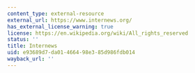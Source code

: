 ```yaml
---
content_type: external-resource
external_url: https://www.internews.org/
has_external_license_warning: true
license: https://en.wikipedia.org/wiki/All_rights_reserved
status: ''
title: Internews
uid: e93689d7-da01-4664-98e3-85d986fdb014
wayback_url: ''
---
```

